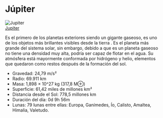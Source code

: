 # Júpiter

![Jupiter](/gohuhoproyOA/sketches/jupiter-1.jpg)    
[Jupiter](https://www.planetario.net/wp-content/uploads/2019/07/jupiter-1.jpg)

Es el primero de los planetas exteriores siendo un gigante gaseoso, es uno de los objetos más brillantes visibles desde la tierra . Es el planeta más grande del sistema solar, sin embargo, debido a que es un planeta gaseoso no tiene una densidad muy alta, podría ser capaz de flotar en el agua. Su atmósfera está mayormente conformada por hidrógeno y helio, elementos que quedaron como restos después de la formación del sol.

- Gravedad: 24,79 m/s²
- Radio: 69.911 km
- Masa: 1,898 × 10^27 kg (317,8 M⊕)
- Superficie: 61,42 miles de millones km²
- Distancia desde el Sol: 778,5 millones km
- Duración del día: 0d 9h 56m
- Lunas: 79 lunas entre ellas: Europa, Ganímedes, Ío, Calisto, Amaltea, Himalia, Valetudo.

